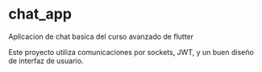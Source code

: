 # chat_app

Aplicacion de chat basica del curso avanzado de flutter

Este proyecto utiliza comunicaciones por sockets, JWT, y un buen diseño de interfaz de usuario.


